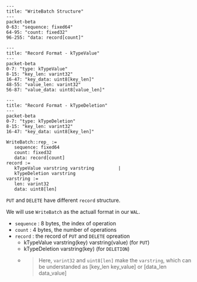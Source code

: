 ```mermaid
---
title: "WriteBatch Structure"
---
packet-beta
0-63: "sequence: fixed64"
64-95: "count: fixed32"
96-255: "data: record[count]"

```

```mermaid
---
title: "Record Format - kTypeValue"
---
packet-beta
0-7: "type: kTypeValue"
8-15: "key_len: varint32"
16-47: "key_data: uint8[key_len]"
48-55: "value_len: varint32"
56-87: "value_data: uint8[value_len]"

```



```mermaid
---
title: "Record Format - kTypeDeletion"
---
packet-beta
0-7: "type: kTypeDeletion"
8-15: "key_len: varint32"
16-47: "key_data: uint8[key_len]"

```


```plaintext
WriteBatch::rep_ :=
   sequence: fixed64
   count: fixed32
   data: record[count]
record :=
   kTypeValue varstring varstring         |
   kTypeDeletion varstring
varstring :=
   len: varint32
   data: uint8[len]
```



`PUT` and `DELETE` have different `record` structure.

We will use `WriteBatch` as the actuall format in our `WAL`.

- `sequence` : 8 bytes, the index of operation
- `count` : 4 bytes, the number of operations
- `record` : the record of `PUT` and `DELETE` opreation
  - kTypeValue varstring(key) varstring(value) (for `PUT`)
  - kTypeDeletion varstring(key) (for `DELETION`)
  - > Here, `varint32` and `uint8[len]` make the `varstring`, which can be understanded as [key_len key_value] or [data_len data_value]
